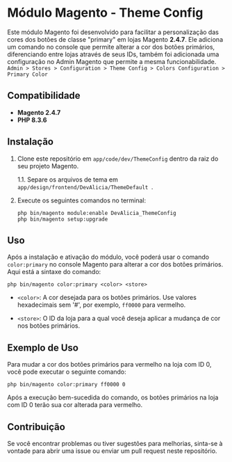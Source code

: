 # Módulo Magento - Theme Config

Este módulo Magento foi desenvolvido para facilitar a personalização das cores dos botões de classe "primary" em lojas Magento **2.4.7**. Ele adiciona um comando no console que permite alterar a cor dos botões primários, diferenciando entre lojas através de seus IDs, também foi adicionada uma configuração no Admin Magento que permite a mesma funcionabilidade. 
` Admin > Stores > Configuration > Theme Config > Colors Configuration > Primary Color `

## Compatibilidade 
- **Magento 2.4.7**
- **PHP 8.3.6**

## Instalação

1. Clone este repositório em `app/code/dev/ThemeConfig` dentro da raiz do seu projeto Magento.

 	1.1. Separe os arquivos de tema em `app/design/frontend/DevAlicia/ThemeDefault `.

2. Execute os seguintes comandos no terminal:
   ```
   php bin/magento module:enable DevAlicia_ThemeConfig
   php bin/magento setup:upgrade
   ```

## Uso

Após a instalação e ativação do módulo, você poderá usar o comando `color:primary` no console Magento para alterar a cor dos botões primários. Aqui está a sintaxe do comando:

```
php bin/magento color:primary <color> <store>
```

- `<color>`: A cor desejada para os botões primários. Use valores hexadecimais sem '#', por exemplo, `ff0000` para vermelho.

- `<store>`: O ID da loja para a qual você deseja aplicar a mudança de cor nos botões primários.

## Exemplo de Uso

Para mudar a cor dos botões primários para vermelho na loja com ID 0, você pode executar o seguinte comando:
```
php bin/magento color:primary ff0000 0
```

Após a execução bem-sucedida do comando, os botões primários na loja com ID 0 terão sua cor alterada para vermelho.

## Contribuição

Se você encontrar problemas ou tiver sugestões para melhorias, sinta-se à vontade para abrir uma issue ou enviar um pull request neste repositório.

